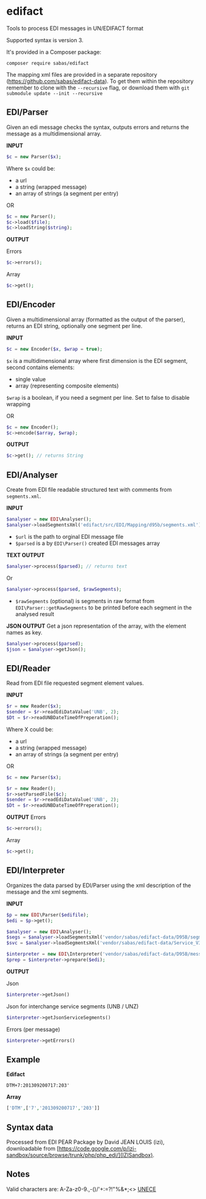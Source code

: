 edifact
=======

Tools to process EDI messages in UN/EDIFACT format

Supported syntax is version 3.

It's provided in a Composer package:

`composer require sabas/edifact`

The mapping xml files are provided in a separate repository (https://github.com/sabas/edifact-data). To get them within the repository remember to clone with the ```--recursive``` flag, or download them with ```git submodule update --init --recursive```

EDI/Parser
------------------
Given an edi message checks the syntax, outputs errors and returns the message as a multidimensional array.

**INPUT**
```php
$c = new Parser($x);
```
Where `$x` could be:
* a url
* a string (wrapped message)
* an array of strings (a segment per entry)

OR

 ```php
$c = new Parser();
$c->load($file);
$c->loadString($string);
```

**OUTPUT**

Errors
```php
$c->errors();
```
Array
```php
$c->get();
```


EDI/Encoder
------------------
Given a multidimensional array (formatted as the output of the parser), returns an EDI string, optionally one segment per line.

**INPUT**
```php
$c = new Encoder($x, $wrap = true);
```
`$x` is a multidimensional array where first dimension is the EDI segment, second contains elements:
* single value
* array (representing composite elements)

`$wrap` is a boolean, if you need a segment per line. Set to false to disable wrapping

OR
```php
$c = new Encoder();
$c->encode($array, $wrap);
```

**OUTPUT**
```php
$c->get(); // returns String
```

EDI/Analyser
------------------
Create from EDI file readable structured text with comments from `segments.xml`.

**INPUT**
```php
$analyser = new EDI\Analyser();
$analyser->loadSegmentsXml('edifact/src/EDI/Mapping/d95b/segments.xml');
```
* `$url` is the path to orginal EDI message file
* `$parsed` is a by `EDI\Parser()` created EDI messages array

**TEXT OUTPUT**
```php
$analyser->process($parsed); // returns text
```
Or
```php
$analyser->process($parsed, $rawSegments);
```
* `$rawSegments` (optional) is segments in raw format from `EDI\Parser::getRawSegments` to be printed before each segment in the analysed result

**JSON OUTPUT**
Get a json representation of the array, with the element names as key.
```php
$analyser->process($parsed);
$json = $analyser->getJson();
```

EDI/Reader
------------------
Read from EDI file requested segment element values.

**INPUT**
```php
$r = new Reader($x);
$sender = $r->readEdiDataValue('UNB', 2);
$Dt = $r->readUNBDateTimeOfPreperation();

```
Where X could be:
* a url
* a string (wrapped message)
* an array of strings (a segment per entry)

OR

```php
$c = new Parser($x);

$r = new Reader();
$r->setParsedFile($c);
$sender = $r->readEdiDataValue('UNB', 2);
$Dt = $r->readUNBDateTimeOfPreperation();
```

**OUTPUT**
Errors
```php
$c->errors();
```
Array
```php
$c->get();
```

EDI/Interpreter
---------------
Organizes the data parsed by EDI/Parser using the xml description of the message and the xml segments.

**INPUT**
```php
$p = new EDI\Parser($edifile);
$edi = $p->get();

$analyser = new EDI\Analyser();
$segs = $analyser->loadSegmentsXml('vendor/sabas/edifact-data/D95B/segments.xml');
$svc = $analyser->loadSegmentsXml('vendor/sabas/edifact-data/Service_V3/segments.xml');

$interpreter = new EDI\Interpreter('vendor/sabas/edifact-data/D95B/messages/codeco.xml', $segs, $svc);
$prep = $interpreter->prepare($edi);
```

**OUTPUT**

Json
```php
$interpreter->getJson()
```

Json for interchange service segments (UNB / UNZ)
```php
$interpreter->getJsonServiceSegments()
```

Errors (per message)
```php
$interpreter->getErrors()
```

Example
-------

**Edifact**

`DTM+7:201309200717:203'`

**Array**
```php
['DTM',['7','201309200717','203']]
```

Syntax data
----------
Processed from EDI PEAR Package by David JEAN LOUIS (izi), downloadable from [https://code.google.com/p/izi-sandbox/source/browse/trunk/php/php_edi/](IZISandbox).


Notes
------
Valid characters are: A-Za-z0-9.,-()/'+:=?!"%&*;<> [UNECE](http://www.unece.org/trade/untdid/texts/d422_d.htm#p5.1)
